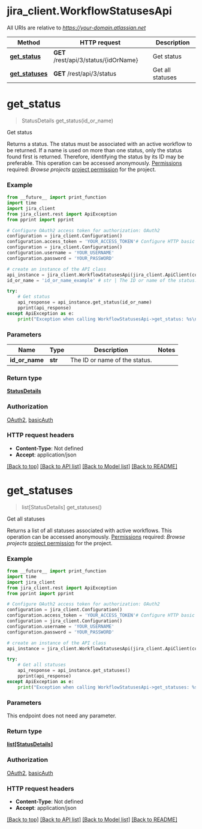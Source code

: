 # jira_client.WorkflowStatusesApi

All URIs are relative to *https://your-domain.atlassian.net*

Method | HTTP request | Description
------------- | ------------- | -------------
[**get_status**](WorkflowStatusesApi.md#get_status) | **GET** /rest/api/3/status/{idOrName} | Get status
[**get_statuses**](WorkflowStatusesApi.md#get_statuses) | **GET** /rest/api/3/status | Get all statuses

# **get_status**
> StatusDetails get_status(id_or_name)

Get status

Returns a status. The status must be associated with an active workflow to be returned.  If a name is used on more than one status, only the status found first is returned. Therefore, identifying the status by its ID may be preferable.  This operation can be accessed anonymously.  [Permissions](#permissions) required: *Browse projects* [project permission](https://support.atlassian.com/jira-cloud-administration/docs/manage-project-permissions/) for the project.

### Example
```python
from __future__ import print_function
import time
import jira_client
from jira_client.rest import ApiException
from pprint import pprint

# Configure OAuth2 access token for authorization: OAuth2
configuration = jira_client.Configuration()
configuration.access_token = 'YOUR_ACCESS_TOKEN'# Configure HTTP basic authorization: basicAuth
configuration = jira_client.Configuration()
configuration.username = 'YOUR_USERNAME'
configuration.password = 'YOUR_PASSWORD'

# create an instance of the API class
api_instance = jira_client.WorkflowStatusesApi(jira_client.ApiClient(configuration))
id_or_name = 'id_or_name_example' # str | The ID or name of the status.

try:
    # Get status
    api_response = api_instance.get_status(id_or_name)
    pprint(api_response)
except ApiException as e:
    print("Exception when calling WorkflowStatusesApi->get_status: %s\n" % e)
```

### Parameters

Name | Type | Description  | Notes
------------- | ------------- | ------------- | -------------
 **id_or_name** | **str**| The ID or name of the status. | 

### Return type

[**StatusDetails**](StatusDetails.md)

### Authorization

[OAuth2](../README.md#OAuth2), [basicAuth](../README.md#basicAuth)

### HTTP request headers

 - **Content-Type**: Not defined
 - **Accept**: application/json

[[Back to top]](#) [[Back to API list]](../README.md#documentation-for-api-endpoints) [[Back to Model list]](../README.md#documentation-for-models) [[Back to README]](../README.md)

# **get_statuses**
> list[StatusDetails] get_statuses()

Get all statuses

Returns a list of all statuses associated with active workflows.  This operation can be accessed anonymously.  [Permissions](#permissions) required: *Browse projects* [project permission](https://support.atlassian.com/jira-cloud-administration/docs/manage-project-permissions/) for the project.

### Example
```python
from __future__ import print_function
import time
import jira_client
from jira_client.rest import ApiException
from pprint import pprint

# Configure OAuth2 access token for authorization: OAuth2
configuration = jira_client.Configuration()
configuration.access_token = 'YOUR_ACCESS_TOKEN'# Configure HTTP basic authorization: basicAuth
configuration = jira_client.Configuration()
configuration.username = 'YOUR_USERNAME'
configuration.password = 'YOUR_PASSWORD'

# create an instance of the API class
api_instance = jira_client.WorkflowStatusesApi(jira_client.ApiClient(configuration))

try:
    # Get all statuses
    api_response = api_instance.get_statuses()
    pprint(api_response)
except ApiException as e:
    print("Exception when calling WorkflowStatusesApi->get_statuses: %s\n" % e)
```

### Parameters
This endpoint does not need any parameter.

### Return type

[**list[StatusDetails]**](StatusDetails.md)

### Authorization

[OAuth2](../README.md#OAuth2), [basicAuth](../README.md#basicAuth)

### HTTP request headers

 - **Content-Type**: Not defined
 - **Accept**: application/json

[[Back to top]](#) [[Back to API list]](../README.md#documentation-for-api-endpoints) [[Back to Model list]](../README.md#documentation-for-models) [[Back to README]](../README.md)

